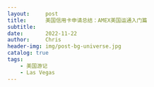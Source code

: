 ```yaml
---
layout:     post
title:      美国信用卡申请总结：AMEX美国运通入门篇
subtitle:   
date:       2022-11-22
author:     Chris
header-img: img/post-bg-universe.jpg
catalog: true
tags:
    - 美国游记
    - Las Vegas
---
```


